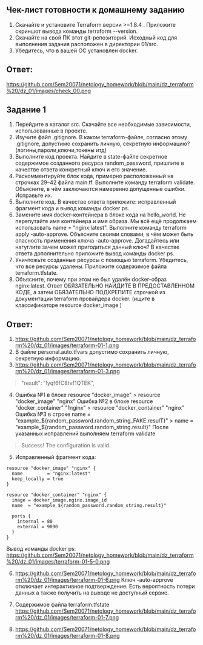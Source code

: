 ## Чек-лист готовности к домашнему заданию
1. Скачайте и установите Terraform версии >=1.8.4 . Приложите скриншот вывода команды terraform --version.
2. Скачайте на свой ПК этот git-репозиторий. Исходный код для выполнения задания расположен в директории 01/src.
3. Убедитесь, что в вашей ОС установлен docker.

## Ответ:
https://github.com/Sem20071/netology_homework/blob/main/dz_terraform%20/dz_01/images/check_00.png


## Задание 1
1. Перейдите в каталог src. Скачайте все необходимые зависимости, использованные в проекте.
2. Изучите файл .gitignore. В каком terraform-файле, согласно этому .gitignore, допустимо сохранить личную, секретную информацию?(логины,пароли,ключи,токены итд)
3. Выполните код проекта. Найдите в state-файле секретное содержимое созданного ресурса random_password, пришлите в качестве ответа конкретный ключ и его значение.
4. Раскомментируйте блок кода, примерно расположенный на строчках 29–42 файла main.tf. Выполните команду terraform validate. Объясните, в чём заключаются намеренно допущенные ошибки. Исправьте их.
5. Выполните код. В качестве ответа приложите: исправленный фрагмент кода и вывод команды docker ps.
6. Замените имя docker-контейнера в блоке кода на hello_world. Не перепутайте имя контейнера и имя образа. Мы всё ещё продолжаем использовать name = "nginx:latest". Выполните команду terraform apply -auto-approve. Объясните     своими словами, в чём может быть опасность применения ключа -auto-approve. Догадайтесь или нагуглите зачем может пригодиться данный ключ? В качестве ответа дополнительно приложите вывод команды docker ps.
7. Уничтожьте созданные ресурсы с помощью terraform. Убедитесь, что все ресурсы удалены. Приложите содержимое файла terraform.tfstate.
8. Объясните, почему при этом не был удалён docker-образ nginx:latest. Ответ ОБЯЗАТЕЛЬНО НАЙДИТЕ В ПРЕДОСТАВЛЕННОМ КОДЕ, а затем ОБЯЗАТЕЛЬНО ПОДКРЕПИТЕ строчкой из документации terraform провайдера docker. (ищите в              классификаторе resource docker_image )

## Ответ:
1. https://github.com/Sem20071/netology_homework/blob/main/dz_terraform%20/dz_01/images/terraform-01-1.png
2. В файле personal.auto.tfvars допустимо сохранить личную, секретную информацию.
3. https://github.com/Sem20071/netology_homework/blob/main/dz_terraform%20/dz_01/images/terraform-01-3.png
  > "result": "lyqf6fC8tvf1QTEK",

4.  Ошибка №1 в блоке resource "docker_image" > resource "docker_image" "nginx"
    Ошибка №2 в блоке resource "docker_container" "1nginx" > resource "docker_container" "nginx"
    Ошибка №3 в строке name  = "example_${random_password.random_string_FAKE.resulT}" > name  = "example_${random_password.random_string.result}"
    После указанных исправлений выполняем terraform validate
  > Success! The configuration is valid.
5. Исправленный фрагмент кода:
```
resource "docker_image" "nginx" {
  name         = "nginx:latest"
  keep_locally = true
}

resource "docker_container" "nginx" {
  image = docker_image.nginx.image_id
  name  = "example_${random_password.random_string.result}"

  ports {
    internal = 80
    external = 9090
  }
}
```
Вывод команды docker ps:
https://github.com/Sem20071/netology_homework/blob/main/dz_terraform%20/dz_01/images/terraform-01-5-0.png

6. https://github.com/Sem20071/netology_homework/blob/main/dz_terraform%20/dz_01/images/terraform-01-6.png
   Ключ -auto-approve отключает интерактивное подтверждение. Есть вероятность потери данных а также получить на выходе не доступный сервис. 

7. Содержимое файла terraform.tfstate
   https://github.com/Sem20071/netology_homework/blob/main/dz_terraform%20/dz_01/images/terraform-01-7.png

8. 
   https://github.com/Sem20071/netology_homework/blob/main/dz_terraform%20/dz_01/images/terraform-01-8.png

